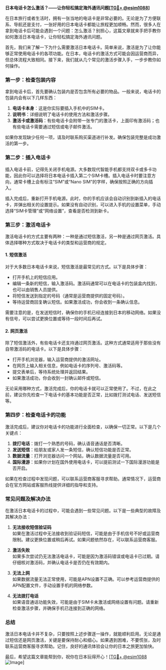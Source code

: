**日本电话卡怎么激活？——让你轻松搞定海外通讯问题[[TG💪+ @esim1088](https://t.me/s/esim1088)]**

在日本旅行或者生活时，拥有一张当地的电话卡是非常必要的。无论是为了方便联系、导航还是支付，一张好用的日本电话卡都能让旅程更加顺畅。然而，很多人在拿到电话卡后可能会遇到一个问题：怎么激活？别担心，这篇文章就来手把手教你如何激活日本电话卡，让你轻松搞定海外通讯问题。

首先，我们来了解一下为什么需要激活日本电话卡。简单来说，激活是为了让你能够正常使用电话卡的各项功能。在日本，电话卡的激活方式可能会因运营商而异，但总体流程大致相同。接下来，我们就从几个常见的激活步骤入手，一步步教你如何操作。

### 第一步：检查包装内容

拿到电话卡后，首先要确认包装内是否包含所有必要的物品。一般来说，电话卡的包装内会有以下几样东西：

1. **电话卡本身**：这是你实际要插入手机中的SIM卡。
2. **说明书**：详细说明了电话卡的使用方法和激活步骤。
3. **激活卡或激活码**：有些电话卡会附带一张专门的激活卡，上面印有激活码；也有些电话卡需要通过短信或电子邮件激活。

如果你发现缺少任何一项，请及时联系购买渠道进行补发。确保包装完整是成功激活的第一步。

### 第二步：插入电话卡

插入电话卡前，记得先关闭手机电源。大多数现代智能手机都支持双卡或多卡功能，因此你可以选择将日本电话卡插入第二个SIM卡槽。插入电话卡时要注意方向，通常卡槽上会有标注“SIM”或“Nano SIM”的字样，确保按照正确的方向插入。

插入完成后，重新打开手机电源。此时，你的手机应该会自动识别到新插入的电话卡，并弹出相关的设置提示。如果没有自动识别，可以进入手机的设置菜单，手动选择“SIM卡管理”或“网络设置”，查看是否检测到新卡。

### 第三步：激活电话卡

激活电话卡的方式主要有两种：一种是通过短信激活，另一种是通过网页激活。具体选择哪种方式取决于电话卡的类型和运营商的规定。

#### 1. 短信激活

对于大多数日本电话卡来说，短信激活是最常见的方式。以下是具体步骤：

- 打开手机上的短信应用。
- 编辑一条新的短信，输入激活码。激活码通常可以在电话卡的包装盒内找到，也可以由销售人员提供。
- 将短信发送到指定的号码（通常是运营商提供的固定号码）。
- 等待运营商回复确认短信。如果激活成功，你会收到一条确认信息。

需要注意的是，在发送短信时，确保你的手机已经连接到日本的移动网络。如果没有信号，可以尝试更换位置或等待一段时间后再试。

#### 2. 网页激活

除了短信激活外，有些电话卡还支持通过网页激活。这种方式通常适用于那些没有自带激活码的电话卡。以下是具体步骤：

- 打开手机浏览器，输入运营商提供的激活网址。
- 在网页上输入相关信息，例如电话卡的序列号、激活码等。
- 提交表单后，等待系统处理并返回结果。
- 如果激活成功，你会收到一封确认邮件或短信。

无论采用哪种方式，激活完成后，你的电话卡就可以正常使用了。不过，在此之前，建议你先检查一下电话卡的基本功能是否正常，比如拨打测试电话、发送短信等。

### 第四步：检查电话卡的功能

激活完成后，建议你对电话卡的功能进行全面检查，以确保一切正常。以下是几个关键点：

1. **拨打电话**：拨打一个熟悉的号码，确认语音通话是否清晰。
2. **发送短信**：给朋友或家人发一条短信，确认短信功能是否正常。
3. **数据流量**：打开浏览器访问一个网站，确认数据流量是否可用。
4. **国际漫游**：如果你计划在国外使用电话卡，可以提前测试一下国际漫游功能是否开启。

如果在检查过程中发现问题，可以联系运营商客服寻求帮助。通常情况下，运营商会在官方网站或客服热线提供详细的指导和支持。

### 常见问题及解决办法

在激活日本电话卡的过程中，可能会遇到一些常见问题。以下是一些典型的故障及其解决办法：

1. **无法接收短信验证码**  
   如果在激活过程中无法接收到验证码短信，可能是由于手机信号不好或运营商限制。建议更换位置或稍后再试。如果问题依然存在，可以联系运营商客服。

2. **激活失败**  
   如果多次尝试仍无法激活电话卡，可能是因为激活码错误或电话卡已过期。请仔细核对激活码，并确认电话卡是否仍在有效期内。

3. **无法上网**  
   如果数据流量无法正常使用，可能是APN设置不正确。可以参考运营商提供的APN配置文件，手动设置手机的网络参数。

4. **无法拨打电话**  
   如果语音通话功能失效，可能是由于SIM卡未激活或网络设置有问题。请重新检查激活步骤，并确保手机已连接到正确的网络。

### 总结

激活日本电话卡并不复杂，只要按照上述步骤逐一操作，就能顺利启用。无论是通过短信还是网页激活，关键是要保持耐心和细心。如果遇到困难，不要慌张，及时联系运营商客服寻求帮助。记住，良好的通讯体验会让你的日本之旅更加愉快。

最后，希望这篇文章能帮到你，祝你在日本玩得开心！[[TG💪+ @esim1088](https://t.me/s/esim1088) ![Image](https://i.postimg.cc/4NQfJmqS/Snipaste-2025-05-13-00-14-12.png)]